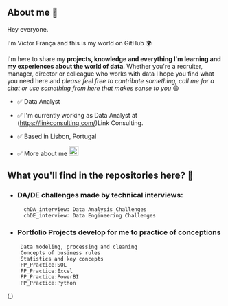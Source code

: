 ## About me 💬 

Hey everyone. 

I'm Victor França and this is my world on GitHub 🌍 

I'm here to share my **projects, knowledge and everything I'm learning and my experiences about the world of data**. Whether you're a recruiter, manager, 
director or colleague who works with data I hope you find what you need here and _please feel free to contribute something, call me for a chat or use 
something from here that makes sense to you_ 😄

- ✅ Data Analyst
 
- ✅ I'm currently working as Data Analyst at (https://linkconsulting.com/)Link Consulting.
  
- ✅ Based in Lisbon, Portugal
  
- ✅ More about me [<img width="22" height="22" src="https://img.icons8.com/fluency/48/linkedin.png" alt="linkedin"/>](https://www.linkedin.com/in/victorfrancati/)

## What you'll find in the repositories here? 💬

-   ### DA/DE challenges made by technical interviews: 
          chDA_interview: Data Analysis Challenges 
          chDE_interview: Data Engineering Challenges

-   ### Portfolio Projects develop for me to practice of conceptions
         Data modeling, processing and cleaning
         Concepts of business rules
         Statistics and key concepts
         PP_Practice:SQL
         PP_Practice:Excel
         PP_Practice:PowerBI        
         PP_Practice:Python

  (<a  href="https://icons8.com/icon/xuvGCOXi8Wyg/linkedin"> </a> <a href="https://icons8.com"> </a>)





 

